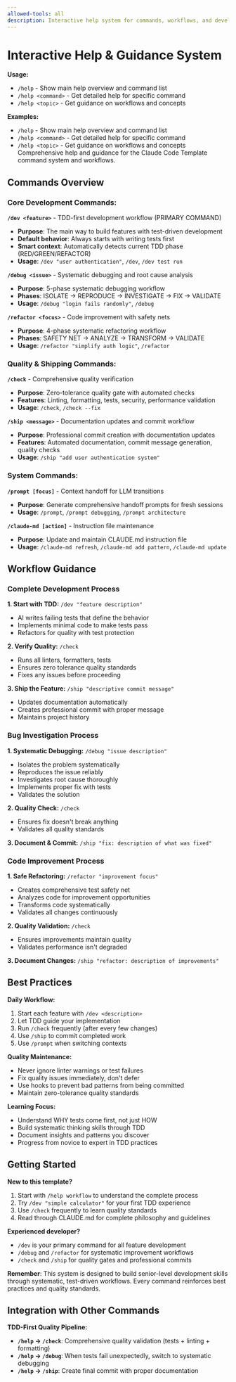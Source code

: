```yaml
---
allowed-tools: all
description: Interactive help system for commands, workflows, and development guidance
---
```

# Interactive Help & Guidance System

**Usage:**
- `/help` - Show main help overview and command list
- `/help <command>` - Get detailed help for specific command
- `/help <topic>` - Get guidance on workflows and concepts

**Examples:**
- `/help` - Show main help overview and command list
- `/help <command>` - Get detailed help for specific command
- `/help <topic>` - Get guidance on workflows and concepts
Comprehensive help and guidance for the Claude Code Template command system and workflows.

## Commands Overview

### **Core Development Commands:**

**`/dev <feature>`** - TDD-first development workflow (PRIMARY COMMAND)
- **Purpose**: The main way to build features with test-driven development
- **Default behavior**: Always starts with writing tests first
- **Smart context**: Automatically detects current TDD phase (RED/GREEN/REFACTOR)
- **Usage**: `/dev "user authentication"`, `/dev`, `/dev test run`

**`/debug <issue>`** - Systematic debugging and root cause analysis
- **Purpose**: 5-phase systematic debugging workflow
- **Phases**: ISOLATE → REPRODUCE → INVESTIGATE → FIX → VALIDATE
- **Usage**: `/debug "login fails randomly"`, `/debug`

**`/refactor <focus>`** - Code improvement with safety nets
- **Purpose**: 4-phase systematic refactoring workflow  
- **Phases**: SAFETY NET → ANALYZE → TRANSFORM → VALIDATE
- **Usage**: `/refactor "simplify auth logic"`, `/refactor`

### **Quality & Shipping Commands:**

**`/check`** - Comprehensive quality verification
- **Purpose**: Zero-tolerance quality gate with automated checks
- **Features**: Linting, formatting, tests, security, performance validation
- **Usage**: `/check`, `/check --fix`

**`/ship <message>`** - Documentation updates and commit workflow
- **Purpose**: Professional commit creation with documentation updates
- **Features**: Automated documentation, commit message generation, quality checks
- **Usage**: `/ship "add user authentication system"`

### **System Commands:**

**`/prompt [focus]`** - Context handoff for LLM transitions
- **Purpose**: Generate comprehensive handoff prompts for fresh sessions
- **Usage**: `/prompt`, `/prompt debugging`, `/prompt architecture`

**`/claude-md [action]`** - Instruction file maintenance
- **Purpose**: Update and maintain CLAUDE.md instruction file
- **Usage**: `/claude-md refresh`, `/claude-md add pattern`, `/claude-md update`

## Workflow Guidance

### **Complete Development Process**

**1. Start with TDD:** `/dev "feature description"`
- AI writes failing tests that define the behavior
- Implements minimal code to make tests pass
- Refactors for quality with test protection

**2. Verify Quality:** `/check`
- Runs all linters, formatters, tests
- Ensures zero tolerance quality standards
- Fixes any issues before proceeding

**3. Ship the Feature:** `/ship "descriptive commit message"`
- Updates documentation automatically
- Creates professional commit with proper message
- Maintains project history

### **Bug Investigation Process**

**1. Systematic Debugging:** `/debug "issue description"`
- Isolates the problem systematically
- Reproduces the issue reliably
- Investigates root cause thoroughly
- Implements proper fix with tests
- Validates the solution

**2. Quality Check:** `/check`
- Ensures fix doesn't break anything
- Validates all quality standards

**3. Document & Commit:** `/ship "fix: description of what was fixed"`

### **Code Improvement Process**

**1. Safe Refactoring:** `/refactor "improvement focus"`
- Creates comprehensive test safety net
- Analyzes code for improvement opportunities
- Transforms code systematically
- Validates all changes continuously

**2. Quality Validation:** `/check`
- Ensures improvements maintain quality
- Validates performance isn't degraded

**3. Document Changes:** `/ship "refactor: description of improvements"`

## Best Practices

**Daily Workflow:**
1. Start each feature with `/dev <description>`
2. Let TDD guide your implementation
3. Run `/check` frequently (after every few changes)
4. Use `/ship` to commit completed work
5. Use `/prompt` when switching contexts

**Quality Maintenance:**
- Never ignore linter warnings or test failures
- Fix quality issues immediately, don't defer
- Use hooks to prevent bad patterns from being committed
- Maintain zero-tolerance quality standards

**Learning Focus:**
- Understand WHY tests come first, not just HOW
- Build systematic thinking skills through TDD
- Document insights and patterns you discover
- Progress from novice to expert in TDD practices

## Getting Started

**New to this template?**
1. Start with `/help workflow` to understand the complete process
2. Try `/dev "simple calculator"` for your first TDD experience
3. Use `/check` frequently to learn quality standards
4. Read through CLAUDE.md for complete philosophy and guidelines

**Experienced developer?**
- `/dev` is your primary command for all feature development
- `/debug` and `/refactor` for systematic improvement workflows
- `/check` and `/ship` for quality gates and professional commits

**Remember**: This system is designed to build senior-level development skills through systematic, test-driven workflows. Every command reinforces best practices and quality standards.
## Integration with Other Commands
**TDD-First Quality Pipeline:**
- **`/help` → `/check`**: Comprehensive quality validation (tests + linting + formatting)
- **`/help` → `/debug`**: When tests fail unexpectedly, switch to systematic debugging  
- **`/help` → `/ship`**: Create final commit with proper documentation
